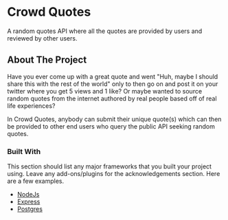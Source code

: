 # Crowd Quotes 
A random quotes API where all the quotes are provided by users and reviewed by other users. 

<!-- ABOUT THE PROJECT -->
## About The Project
Have you ever come up with a great quote and went "Huh, maybe I should share this with the rest of the world" only to then go on and post it on your twitter where you get 5 views and 1 like? Or maybe wanted to source random quotes from the internet authored by real people based off of real life experiences? 

In Crowd Quotes, anybody can submit their unique quote(s) which can then be provided to other end users who query the public API seeking random quotes. 

### Built With
This section should list any major frameworks that you built your project using. Leave any add-ons/plugins for the acknowledgements section. Here are a few examples.
* [NodeJs](https://nodejs.org/en/)
* [Express](https://expressjs.com/)
* [Postgres](https://www.postgresql.org/)
